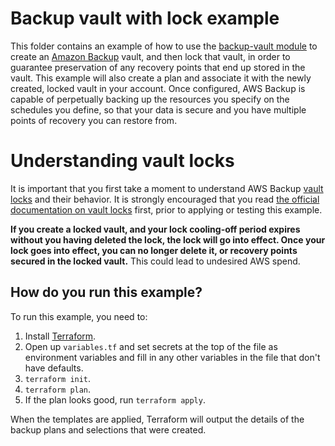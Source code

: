 # Backup vault with lock example

This folder contains an example of how to use the [backup-vault module](/modules/backup-vault/README.md) to create an [Amazon
Backup](https://aws.amazon.com/backup) vault, and then lock that vault, in order to guarantee preservation of any recovery points
that end up stored in the vault. This example will also create a plan and associate it with the newly created, locked vault in your account.
Once configured, AWS Backup is capable of perpetually backing up the resources you specify on the schedules you define, so that your data
is secure and you have multiple points of recovery you can restore from.

# Understanding vault locks

It is important that you first take a moment to understand AWS Backup [vault locks](https://docs.aws.amazon.com/aws-backup/latest/devguide/vault-lock.html) and their behavior. It is strongly encouraged that you read [the official documentation on vault locks](https://docs.aws.amazon.com/aws-backup/latest/devguide/vault-lock.html) first, prior to applying or testing this example.

**If you create a locked vault, and your lock cooling-off period expires without you having deleted the lock, the lock will go into effect. Once your lock goes into effect, you can no longer delete it, or recovery points secured in the locked vault.** This could lead to undesired AWS spend.

## How do you run this example?

To run this example, you need to:

1. Install [Terraform](https://www.terraform.io/).
1. Open up `variables.tf` and set secrets at the top of the file as environment variables and fill in any other variables in
   the file that don't have defaults.
1. `terraform init`.
1. `terraform plan`.
1. If the plan looks good, run `terraform apply`.

When the templates are applied, Terraform will output the details of the backup plans and selections that were created.

